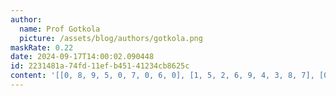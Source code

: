 ```yaml
---
author:
  name: Prof Gotkola
  picture: /assets/blog/authors/gotkola.png
maskRate: 0.22
date: 2024-09-17T14:00:02.090448
id: 2231481a-74fd-11ef-b451-41234cb8625c
content: '[[0, 8, 9, 5, 0, 7, 0, 6, 0], [1, 5, 2, 6, 9, 4, 3, 8, 7], [0, 0, 6, 3, 8, 2, 9, 5, 1], [5, 7, 1, 4, 6, 9, 8, 2, 3], [8, 6, 4, 1, 0, 0, 0, 0, 0], [0, 9, 3, 7, 5, 0, 4, 1, 6], [0, 2, 7, 8, 3, 1, 5, 4, 0], [4, 1, 8, 9, 7, 5, 6, 3, 2], [9, 3, 5, 2, 4, 6, 0, 7, 0]]'
---
```

